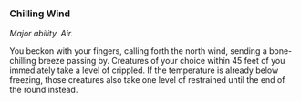 ### Chilling Wind

_Major ability. Air._

You beckon with your fingers, calling forth the north wind, sending a bone-chilling breeze passing by. Creatures of your choice within 45 feet of you immediately take a level of crippled. If the temperature is already below freezing, those creatures also take one level of restrained until the end of the round instead.
